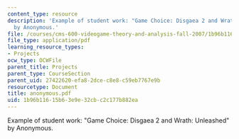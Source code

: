 ```yaml
---
content_type: resource
description: 'Example of student work: "Game Choice: Disgaea 2 and Wrath: Unleashed"
  by Anonymous.'
file: /courses/cms-600-videogame-theory-and-analysis-fall-2007/1b96b11615b63e9e32cbc2c177b882ea_anonymous.pdf
file_type: application/pdf
learning_resource_types:
- Projects
ocw_type: OCWFile
parent_title: Projects
parent_type: CourseSection
parent_uid: 27422620-efa8-2dce-c8e8-c59eb7767e9b
resourcetype: Document
title: anonymous.pdf
uid: 1b96b116-15b6-3e9e-32cb-c2c177b882ea
---
```

Example of student work: "Game Choice: Disgaea 2 and Wrath: Unleashed" by Anonymous.


